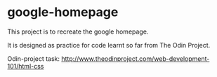 # google-homepage

This project is to recreate the google homepage.

It is designed as practice for code learnt so far from The Odin Project.

Odin-project task: http://www.theodinproject.com/web-development-101/html-css
